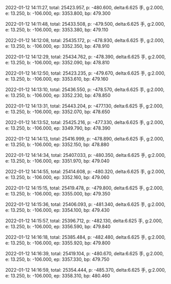 2022-01-12 14:11:27, total: 25423.957, p: -480.600, delta:6.625 手, g:2.000, e: 13.250, b: -106.000, ep: 3353.800, bp: 479.300

2022-01-12 14:11:48, total: 25433.508, p: -479.500, delta:6.625 手, g:2.000, e: 13.250, b: -106.000, ep: 3353.380, bp: 479.110

2022-01-12 14:12:08, total: 25435.172, p: -478.930, delta:6.625 手, g:2.000, e: 13.250, b: -106.000, ep: 3352.350, bp: 478.910

2022-01-12 14:12:29, total: 25434.762, p: -478.390, delta:6.625 手, g:2.000, e: 13.250, b: -106.000, ep: 3352.090, bp: 478.810

2022-01-12 14:12:50, total: 25423.235, p: -479.670, delta:6.625 手, g:2.000, e: 13.250, b: -106.000, ep: 3353.610, bp: 479.160

2022-01-12 14:13:10, total: 25436.550, p: -478.570, delta:6.625 手, g:2.000, e: 13.250, b: -106.000, ep: 3352.230, bp: 478.850

2022-01-12 14:13:31, total: 25443.204, p: -477.130, delta:6.625 手, g:2.000, e: 13.250, b: -106.000, ep: 3352.070, bp: 478.650

2022-01-12 14:13:52, total: 25425.216, p: -477.330, delta:6.625 手, g:2.000, e: 13.250, b: -106.000, ep: 3349.790, bp: 478.390

2022-01-12 14:14:13, total: 25416.999, p: -478.890, delta:6.625 手, g:2.000, e: 13.250, b: -106.000, ep: 3352.150, bp: 478.880

2022-01-12 14:14:34, total: 25407.033, p: -480.350, delta:6.625 手, g:2.000, e: 13.250, b: -106.000, ep: 3351.970, bp: 479.040

2022-01-12 14:14:55, total: 25414.608, p: -480.320, delta:6.625 手, g:2.000, e: 13.250, b: -106.000, ep: 3352.160, bp: 479.060

2022-01-12 14:15:15, total: 25419.478, p: -479.800, delta:6.625 手, g:2.000, e: 13.250, b: -106.000, ep: 3355.000, bp: 479.350

2022-01-12 14:15:36, total: 25406.093, p: -481.340, delta:6.625 手, g:2.000, e: 13.250, b: -106.000, ep: 3354.100, bp: 479.430

2022-01-12 14:15:57, total: 25396.712, p: -482.130, delta:6.625 手, g:2.000, e: 13.250, b: -106.000, ep: 3356.590, bp: 479.840

2022-01-12 14:16:18, total: 25385.484, p: -482.480, delta:6.625 手, g:2.000, e: 13.250, b: -106.000, ep: 3355.920, bp: 479.800

2022-01-12 14:16:39, total: 25419.104, p: -480.670, delta:6.625 手, g:2.000, e: 13.250, b: -106.000, ep: 3357.330, bp: 479.750

2022-01-12 14:16:59, total: 25354.444, p: -485.370, delta:6.625 手, g:2.000, e: 13.250, b: -106.000, ep: 3358.310, bp: 480.460
